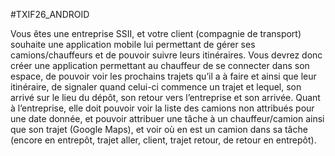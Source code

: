 #TXIF26_ANDROID

  Vous êtes une entreprise SSII, et votre client (compagnie de transport) souhaite une application mobile
  lui permettant de gérer ses camions/chauffeurs et de pouvoir suivre leurs itinéraires. Vous devrez donc
  créer une application permettant au chauffeur de se connecter dans son espace, de pouvoir voir les prochains
  trajets qu’il a à faire et ainsi que leur itinéraire, de signaler quand celui-ci commence un trajet et lequel,
  son arrivé sur le lieu du dépôt, son retour vers l’entreprise et son arrivée. Quant à l’entreprise, elle
  doit pouvoir voir la liste des camions non attribués pour une date donnée, et pouvoir attribuer une tâche
  à un chauffeur/camion ainsi que son trajet (Google Maps), et voir où en est un camion dans sa tâche (encore
  en entrepôt, trajet aller, client, trajet retour, de retour en entrepôt).